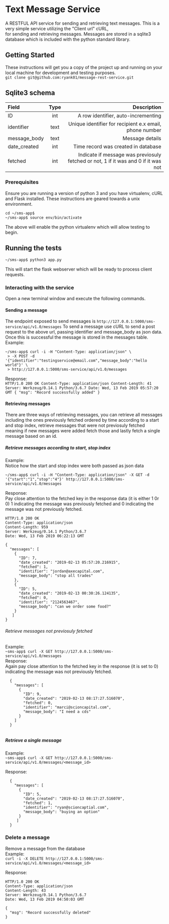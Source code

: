 # Text Message Service
A RESTFUL API service for sending and retrieving text messages.
This is a very simple service utilizing the "Client url" cURL, \
for sending and retrieving messages. Messages are stored in a sqlite3
database which is included with the python standard library.


## Getting Started
These instructions will get you a copy of the project up and running on your local machine for development and testing purposes. \
```git clone git@github.com:ryank01/message-rest-service.git``` 

## Sqlite3 schema
|Field  |Type |Description  |
| :-----| :---:| -----------:|
|  ID     |  int    |     A row identifier, auto-incrementing       |
|  identifier| text |     Unique identifier for recipient e.x email, phone number          |
|  message_body| text |   Message details                             |
|  date_created| int |    Time record was created in database
|  fetched      | int |   Indicate if message was previosuly fetched or not, 1 if it was and 0 if it was not | 

### Prerequisites
Ensure you are running a version of python 3 and you have virtualenv, cURL and Flask installed. These instructions
are geared towards a unix environment.

```
cd ~/sms-app$
~/sms-app$ source env/bin/activate
```
The above will enable the python virtualenv which will allow testing to begin.


## Running the tests
```
~/sms-app$ python3 app.py
```
This will start the flask webserver which will be ready to process client requests.


### Interacting with the service
Open a new terminal window and execute the following commands.

#### Sending a message
The endpoint exposed to send messages is ```http://127.0.0.1:5000/sms-service/api/v1.0/messages```
To send a message use cURL to send a post request to the above url, passing identifier and message_body
as json data. Once this is successful the message is stored in the messages table. \
Example:
  ```
  ~/sms-app$ curl -i -H "Content-Type: application/json" \
   > -X POST -d '{"identifier":"testingservice@email.com","message_body":"hello world"}' \
   > http://127.0.0.1:5000/sms-service/api/v1.0/messages
  ```
  Response: \
    ```
      HTTP/1.0 200 OK
  Content-Type: application/json
  Content-Length: 41
  Server: Werkzeug/0.14.1 Python/3.6.7
  Date: Wed, 13 Feb 2019 05:57:20 GMT
  {
    "msg": "Record successfully added"
  }
    ```
    
#### Retrieving messages
There are three ways of retrieving messages, you can retrieve all messages including the ones previously fetched ordered by time
according to a start and stop index, retrieve messages that were not previosuly fetched meaning if new messages were added
fetch those and lastly fetch a single message based on an id.

##### Retrieve messages according to start, stop index 
Example: \
Notice how the start and stop index were both passed as json data
  ```
  ~/sms-app$ curl -i -H "Content-Type: application/json" -X GET -d '{"start":"1","stop":"4"}' http://127.0.0.1:5000/sms-service/api/v1.0/messages

  ```
Response: \
Pay close attention to the fetched key in the response data (it is either 1 0r 0) 1 indicating the message was previously fetched
and 0 indicating the message was not previously fetched.
  ```
  HTTP/1.0 200 OK
  Content-Type: application/json
  Content-Length: 959
  Server: Werkzeug/0.14.1 Python/3.6.7
  Date: Wed, 13 Feb 2019 06:22:13 GMT
  
  {
    "messages": [
      {
        "ID": 7,
        "date_created": "2019-02-13 05:57:20.216915",
        "fetched": 1,
        "identifier": "jordan@axecapital.com",
        "message_body": "stop all trades"
      },
      {
        "ID": 5,
        "date_created": "2019-02-13 00:30:26.124135",
        "fetched": 0,
        "identifier": "2124563467",
        "message_body": "can we order some food?"
      }
     ]
  }
  ```
  ###### Retrieve messages not previosuly fetched
  Example: \
    ```
    ~sms-app$ curl -X GET http://127.0.0.1:5000/sms-service/api/v1.0/messages 
    ```\
  Response: \
  Again pay close attention to the fetched key in the response (it is set to 0) indicating the message was not previously
  fetched.
  ```
    {
      "messages": [
        {
          "ID": 9,
          "date_created": "2019-02-13 08:17:27.516070",
          "fetched": 0,
          "identifier": "marci@scioncapital.com",
          "message_body": "I need a cds"
        }
      ]
    }
    
  ```
  
  ##### Retrieve a single message
  Example: \
    ```
    ~sms-app$ curl -X GET http://127.0.0.1:5000/sms-service/api/v1.0/messages/<message_id>
    ```
    
   Response: 
     
      {
        "messages": [
          {
            "ID": 5,
            "date_created": "2019-02-13 08:17:27.516070",
            "fetched": 1,
            "identifier": "ryan@scioncaptial.com",
            "message_body": "buying an option"
          }
         ]
      }
      
### Delete a message
Remove a message from the database \
Example: \
```curl -i -X DELETE http://127.0.0.1:5000/sms-service/api/v1.0/messages/<message_id>```

Response: 
```
HTTP/1.0 200 OK
Content-Type: application/json
Content-Length: 43
Server: Werkzeug/0.14.1 Python/3.6.7
Date: Wed, 13 Feb 2019 04:50:03 GMT

{
  "msg": "Record successfully deleted"
}

```


   
